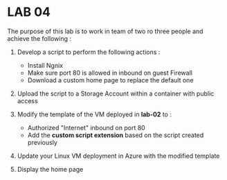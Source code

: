 # LAB 04

The purpose of this lab is to work in team of two ro three people and achieve the following :

1. Develop a script to perform the following actions :
	- Install Ngnix
	- Make sure port 80 is allowed in inbound on guest Firewall
	- Download a custom home page to replace the default one

2. Upload the script to a Storage Account within a container with public access
3.  Modify the template of the VM deployed in **lab-02** to :
	- Authorized "Internet" inbound on port 80
	- Add the **custom script extension** based on the script created previously

4. Update your Linux VM deployment in Azure with the modified template

5. Display the home page